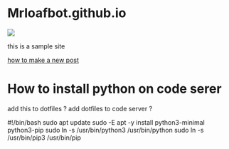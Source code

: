 # Mrloafbot.github.io

![](https://github.com/mrloafbot/mrloafbot.github.io/actions/workflows/pages.yml/badge.svg?event=push)


this is a sample site

[how to make a new post](docs/How-To-Make-A-New-Post.md)


# How to install python on code serer

add this to dotfiles ? add dotfiles to code server ? 

#!/bin/bash
sudo apt update
sudo -E apt -y install python3-minimal python3-pip
sudo ln -s /usr/bin/python3 /usr/bin/python
sudo ln -s /usr/bin/pip3 /usr/bin/pip
